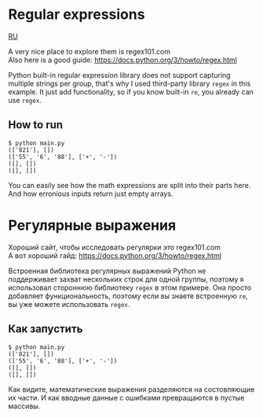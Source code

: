# Regular expressions

[RU](#регулярные-выражения)

A very nice place to explore them is regex101.com  
Also here is a good guide: https://docs.python.org/3/howto/regex.html  

Python built-in regular expression library does not support capturing multiple strings per group,
that's why I used third-party library `regex` in this example. It just add functionality,
so if you know built-in `re`, you already can use `regex`.

## How to run

```console
$ python main.py
(['821'], [])
(['55', '6', '88'], ['+', '-'])
([], [])
([], [])
```

You can easily see how the math expressions are split into their parts here. And how erronious inputs return just empty arrays.

# Регулярные выражения

Хороший сайт, чтобы исследовать регулярки это regex101.com  
А вот хороший гайд: https://docs.python.org/3/howto/regex.html  

Встроенная библиотека регулярных выражений Python не поддерживает захват нескольких строк для одной группы,
поэтому я использовал стороннюю библиотеку `regex` в этом примере. Она просто добавляет функциональность,
поэтому если вы знаете встроенную `re`, вы уже можете использовать `regex`.

## Как запустить

```console
$ python main.py
(['821'], [])
(['55', '6', '88'], ['+', '-'])
([], [])
([], [])
```

Как видите, математические выражения разделяются на состовляющие их части. И как вводные данные с ошибками превращаются в пустые массивы.
